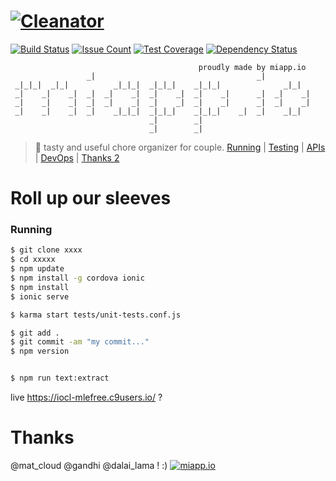# [![Cleanator](https://miappio.github.io/cleanator/img/background/screen02.jpg)](https://miapp.io/app/cleanator/download)

[![Build Status](https://travis-ci.org/miappio/cleanator.svg?branch=master)](https://travis-ci.org/miappio/cleanator)
[![Issue Count](https://codeclimate.com/github/mlefree/mia-server/badges/issue_count.svg)](https://codeclimate.com/github/mlefree/mia-server/issues)
[![Test Coverage](https://codeclimate.com/github/mlefree/mia-server/badges/coverage.svg)](https://codeclimate.com/github/mlefree/mia-server/coverage)
[![Dependency Status](https://gemnasium.com/mlefree/mia-server.svg)](https://gemnasium.com/mlefree/mia-server)


                                              proudly made by miapp.io
                     _|                                    _|            
     _|_|_|  _|_|          _|_|_|  _|_|_|    _|_|_|              _|_|    
     _|    _|    _|  _|  _|    _|  _|    _|  _|    _|      _|  _|    _|  
     _|    _|    _|  _|  _|    _|  _|    _|  _|    _|      _|  _|    _|  
     _|    _|    _|  _|    _|_|_|  _|_|_|    _|_|_|    _|  _|    _|_|    
                                   _|        _|                          
                                   _|        _|                          
> :hamburger:  tasty and useful chore organizer for couple.
> [Running](#running) | [Testing](#testing) | [APIs](#apis) | [DevOps](#devops) | [Thanks 2](#thanks)

# Roll up our sleeves 

### Running

```bash
$ git clone xxxx
$ cd xxxxx
$ npm update
$ npm install -g cordova ionic
$ npm install
$ ionic serve

$ karma start tests/unit-tests.conf.js

$ git add .
$ git commit -am "my commit..."
$ npm version


$ npm run text:extract
```


live https://iocl-mlefree.c9users.io/ ?

# Thanks

@mat_cloud @gandhi @dalai_lama !  :)
[![miapp.io](https://miapp.io)](https://miapp.io)

